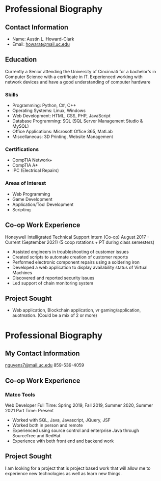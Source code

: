 # Professional Biography

## Contact Information
* Name: Austin L. Howard-Clark
* Email: howarat@mail.uc.edu

## Education
Currently a Senior attending the University of Cincinnati for a bachelor's in Computer Science with a certificate in IT. 
Experienced working with network devices and have a good understanding of computer hardware

### Skills
* Programming: Python, C#, C++
* Operating Systems: Linux, Windows
* Web Development: HTML, CSS, PHP, JavaScript
* Database Programming: SQL (SQL Server Management Studio & MySQL)
* Office Applications: Microsoft Office 365, MatLab
* Miscellaneous: 3D Printing, Website Management

### Certifications
* CompTIA Network+
* CompTIA A+
* IPC (Electrical Repairs)

### Areas of Interest
* Web Programming
* Game Development
* Application/Tool Development
* Scripting

## Co-op Work Experience
Honeywell Intelligrated Technical Support Intern (Co-op) August 2017 - Current (September 2021) (5 coop rotations + PT during class semesters)
* Assisted engineers in troubleshooting of customer issues
* Created scripts to automate creation of customer reports
* Performed electronic component repairs using a soldering iron
* Developed a web application to display availability status of Virtual Machines
* Discovered and reported security issues
* Led support of chain monitoring system

## Project Sought
*  Web application, Blockchain application, vr gaming/application, auotmation. (Could be a mix of 2 or more)



# **Professional Biography**
## **My Contact Information**
nguyens7@mail.uc.edu
859-539-4059
## **Co-op Work Experience**

### **Matco Tools**

Web Developer
Full Time: Spring 2019, Fall 2019, Summer 2020, Summer 2021
Part Time: Present
* Worked with SQL, Java, Javascript, JQuery, JSF
* Worked both in person and remote
* Experienced using source control and enterprise Java through SourceTree and RedHat
* Experience with both front end and backend work

## Project Sought
I am looking for a project that is project based work that will allow me to experience new technologies as well as learn new things.

